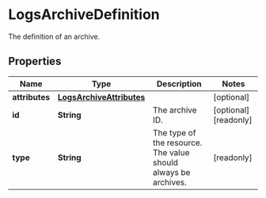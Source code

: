 

# LogsArchiveDefinition

The definition of an archive.

## Properties

Name | Type | Description | Notes
------------ | ------------- | ------------- | -------------
**attributes** | [**LogsArchiveAttributes**](LogsArchiveAttributes.md) |  |  [optional]
**id** | **String** | The archive ID. |  [optional] [readonly]
**type** | **String** | The type of the resource. The value should always be archives. |  [readonly]



